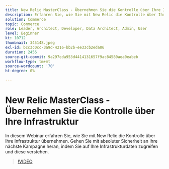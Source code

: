 ```yaml
---
title: New Relic MasterClass - Übernehmen Sie die Kontrolle über Ihre Infrastruktur
description: Erfahren Sie, wie Sie mit New Relic die Kontrolle über Ihre Infrastruktur übernehmen. Gehen Sie mit absoluter Sicherheit an Ihre nächste Kampagne heran, indem Sie auf Ihre Infrastrukturdaten zugreifen und diese verstehen.
solution: Commerce
topic: Commerce
role: Leader, Architect, Developer, Data Architect, Admin, User
level: Beginner
kt: 10712
thumbnail: 345148.jpeg
exl-id: bcc3c0cc-3a9d-4216-bb2b-ee33cb2eda06
duration: 2456
source-git-commit: 9a297cda953d4414131657f9ac84580aea0eabeb
workflow-type: tm+mt
source-wordcount: '70'
ht-degree: 0%

---
```


# New Relic MasterClass - Übernehmen Sie die Kontrolle über Ihre Infrastruktur

In diesem Webinar erfahren Sie, wie Sie mit New Relic die Kontrolle über Ihre Infrastruktur übernehmen. Gehen Sie mit absoluter Sicherheit an Ihre nächste Kampagne heran, indem Sie auf Ihre Infrastrukturdaten zugreifen und diese verstehen.

>[!VIDEO](https://video.tv.adobe.com/v/345148/?quality=12&learn=on)

